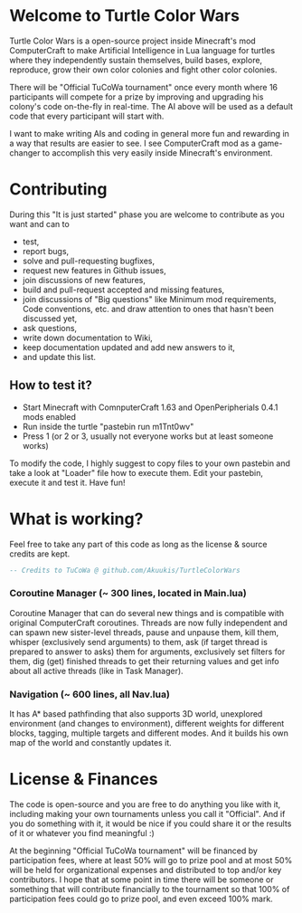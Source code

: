 # Welcome to Turtle Color Wars
Turtle Color Wars is a open-source project inside Minecraft's mod ComputerCraft to make Artificial Intelligence in Lua language for turtles where they independently sustain themselves, build bases, explore, reproduce, grow their own color colonies and fight other color colonies.

There will be "Official TuCoWa tournament" once every month where 16 participants will compete for a prize by improving and upgrading his colony's code on-the-fly in real-time. The AI above will be used as a default code that every participant will start with.

I want to make writing AIs and coding in general more fun and rewarding in a way that results are easier to see. I see ComputerCraft mod as a game-changer to accomplish this very easily inside Minecraft's environment.

# Contributing
During this "It is just started" phase you are welcome to contribute as you want and can to
* test,
* report bugs,
* solve and pull-requesting bugfixes,
* request new features in Github issues,
* join discussions of new features,
* build and pull-request accepted and missing features,
* join discussions of "Big questions" like Minimum mod requirements, Code conventions, etc. and draw attention to ones that hasn't been discussed yet,
* ask questions,
* write down documentation to Wiki, 
* keep documentation updated and add new answers to it,
* and update this list.

## How to test it?
* Start Minecraft with ComnputerCraft 1.63 and OpenPeripherials 0.4.1 mods enabled
* Run inside the turtle "pastebin run m1Tnt0wv"
* Press 1 (or 2 or 3, usually not everyone works but at least someone works)

To modify the code, I highly suggest to copy files to your own pastebin and take a look at "Loader" file how to execute them. Edit your pastebin, execute it and test it. Have fun!

# What is working?
Feel free to take any part of this code as long as the license & source credits are kept.
```lua
-- Credits to TuCoWa @ github.com/Akuukis/TurtleColorWars
```

### Coroutine Manager (~ 300 lines, located in Main.lua)
Coroutine Manager that can do several new things and is compatible with original ComputerCraft coroutines. Threads are now fully independent and can spawn new sister-level threads, pause and unpause them, kill them, whisper (exclusively send arguments) to them, ask (if target thread is prepared to answer to asks) them for arguments, exclusively set filters for them, dig (get) finished threads to get their returning values and get info about all active threads (like in Task Manager).

### Navigation (~ 600 lines, all Nav.lua)
It has A* based pathfinding that also supports 3D world, unexplored environment (and changes to environment), different weights for different blocks, tagging, multiple targets and different modes. And it builds his own map of the world and constantly updates it.

# License & Finances
The code is open-source and you are free to do anything you like with it, including making your own tournaments unless you call it "Official". And if you do something with it, it would be nice if you could share it or the results of it or whatever you find meaningful :)

At the beginning "Official TuCoWa tournament" will be financed by participation fees, where at least 50% will go to prize pool and at most 50% will be held for organizational expenses and distributed to top and/or key contributors. I hope that at some point in time there will be someone or something that will contribute financially to the tournament so that 100% of participation fees could go to prize pool, and even exceed 100% mark.
